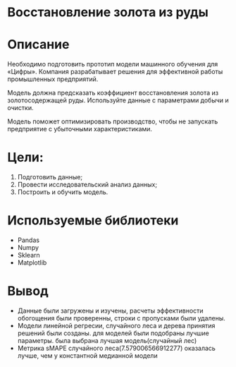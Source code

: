 # Восстановление золота из руды
# Описание
Необходимо подготовить прототип модели машинного обучения для «Цифры». Компания разрабатывает решения для эффективной работы промышленных предприятий.

Модель должна предсказать коэффициент восстановления золота из золотосодержащей руды. Используйте данные с параметрами добычи и очистки. 

Модель поможет оптимизировать производство, чтобы не запускать предприятие с убыточными характеристиками.

# Цели:
1. Подготовить данные;
2. Провести исследовательский анализ данных;
3. Построить и обучить модель.<br>
# Используемые библиотеки
* Pandas
* Numpy
* Sklearn
* Matplotlib
# Вывод
* Данные были загружены и изучены,  расчеты эффективности обогощения были проверенны, строки с пропусками были удалены.
* Модели линейной регресии, случайного леса и дерева принятия решений были созданы. для моделей были подобраны лучшие параметры. была выбрана лучшая модель(случайный лес)
* Метрика sMAPE случайного леса(7.579006566912277) оказалась лучше, чем у константной медианной модели
